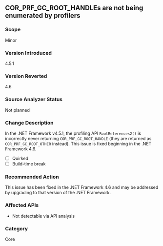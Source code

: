 ## COR_PRF_GC_ROOT_HANDLEs are not being enumerated by profilers

### Scope
Minor

### Version Introduced
4.5.1

### Version Reverted
4.6

### Source Analyzer Status
Not planned

### Change Description

In the .NET Framework v4.5.1, the profiling API `RootReferences2()` is incorrectly never returning `COR_PRF_GC_ROOT_HANDLE` (they are returned as `COR_PRF_GC_ROOT_OTHER` instead). This issue is fixed beginning in the .NET Framework 4.6.

- [ ] Quirked
- [ ] Build-time break

### Recommended Action
This issue has been fixed in the .NET Framework 4.6 and may be addressed by upgrading to that version of the .NET Framework.

### Affected APIs
* Not detectable via API analysis

### Category
Core

<!--
    ### Notes
    Native code analysis needed. Also, this could be categorized as 'profiling' but I chose to call it 'core' because there are no other profiling issues. We can add that category in the future if enough issues crop up to justify it.
-->

<!-- breaking change id: 117 -->
